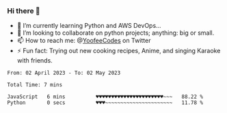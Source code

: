 ### Hi there 👋

<!--
**Sara-Pak/Sara-Pak** is a ✨ _special_ ✨ repository because its `README.md` (this file) appears on your GitHub profile.

Here are some ideas to get you started:
- 🤔 I’m looking for help with ...
- 💬 Ask me about ...
- 😄 Pronouns: ...


- 🔭 I’m currently working on getting certified in Google's IT Automation with Python and doing #100daysofcode in Python. 
-->
- 🌱 I’m currently learning Python and AWS DevOps...
- 👯 I’m looking to collaborate on python projects; anything: big or small.
- 📫 How to reach me: @[YoofeeCodes](https://twitter.com/YoofeeCodes) on Twitter
- ⚡ Fun fact: Trying out new cooking recipes, Anime, and singing Karaoke with friends.


<!--START_SECTION:waka-->

```text
From: 02 April 2023 - To: 02 May 2023

Total Time: 7 mins

JavaScript   6 mins          ♥♥♥♥♥♥♥♥♥♥♥♥♥♥♥♥♥♥♥♥♥♥~~~   88.22 %
Python       0 secs          ♥♥♥~~~~~~~~~~~~~~~~~~~~~~   11.78 %
```

<!--END_SECTION:waka-->

